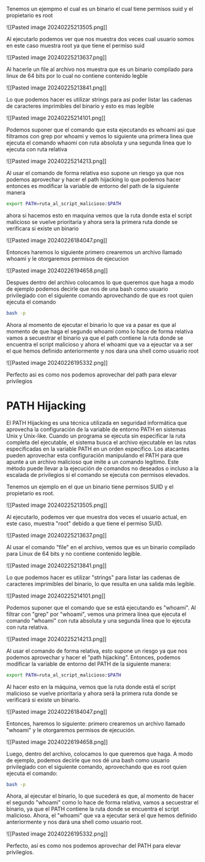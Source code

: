 


Tenemos un ejempmo el cual es un binario el cual tiene permisos suid y el propietario es root


![[Pasted image 20240225213505.png]]

Al ejecutarlo podemos ver que nos muestra dos veces cual usuario somos en este caso muestra root ya que tiene el permiso suid 

![[Pasted image 20240225213637.png]]

Al hacerle un file al archivo nos muestra que es un binario compilado para linux de 64 bits por lo cual no contiene contenido legble

![[Pasted image 20240225213841.png]]


Lo que podemos hacer es utilizar strings para asi poder listar las cadenas de caracteres imprimibles del binario y esto es mas legible

![[Pasted image 20240225214101.png]]

Podemos suponer que el comando que esta ejecutando es whoami asi que filtramos con grep por whoami y vemos lo siguiente una primera linea que ejecuta el comando whaomi con ruta absoluta y una segunda linea que lo ejecuta con ruta relativa

![[Pasted image 20240225214213.png]]

Al usar el comando de forma relativa eso supone un riesgo ya que nos podemos aprovechar y hacer el path hijacking lo que podemos hacer entonces es modificar la variable de entorno del path de la siguiente manera


```bash
export PATH=ruta_al_script_malicioso:$PATH
```

ahora si hacemos esto en maquina vemos que la ruta donde esta el script malicioso se vuelve prioritaria y ahora sera la primera ruta donde se verificara si existe un binario


![[Pasted image 20240226184047.png]]


Entonces haremos lo siguiente primero crearemos un archivo llamado whoami y le otorgaremos permisos de ejecucion 


![[Pasted image 20240226194658.png]]

Despues dentro del archivo colocamos lo que queremos que haga a modo de ejemplo podemos decirle que nos de una bash como usuario privilegiado con el siguiente comando aprovechando de que es root quien ejecuta el comando 

```bash
bash -p
```


Ahora al momento de ejecutar el binario lo que va a pasar es que al momento de que haga el segundo whoami como lo hace de forma relativa vamos a secuestrar el binario ya que el path contiene la ruta donde se encuentra el script malicioso y ahora el whoami que va a ejeuctar va a ser el que hemos definido anteriormente y nos dara una shell como usuario root


![[Pasted image 20240226195332.png]]

Perfecto asi es como nos podemos aprovechar del path para elevar privilegios





# PATH Hijacking


El PATH Hijacking es una técnica utilizada en seguridad informática que aprovecha la configuración de la variable de entorno PATH en sistemas Unix y Unix-like. Cuando un programa se ejecuta sin especificar la ruta completa del ejecutable, el sistema busca el archivo ejecutable en las rutas especificadas en la variable PATH en un orden específico. Los atacantes pueden aprovechar esta configuración manipulando el PATH para que apunte a un archivo malicioso que imite a un comando legítimo. Este método puede llevar a la ejecución de comandos no deseados o incluso a la escalada de privilegios si el comando se ejecuta con permisos elevados.

Tenemos un ejemplo en el que un binario tiene permisos SUID y el propietario es root.

![[Pasted image 20240225213505.png]]

Al ejecutarlo, podemos ver que muestra dos veces el usuario actual, en este caso, muestra "root" debido a que tiene el permiso SUID.

![[Pasted image 20240225213637.png]]

Al usar el comando "file" en el archivo, vemos que es un binario compilado para Linux de 64 bits y no contiene contenido legible.

![[Pasted image 20240225213841.png]]

Lo que podemos hacer es utilizar "strings" para listar las cadenas de caracteres imprimibles del binario, lo que resulta en una salida más legible.

![[Pasted image 20240225214101.png]]

Podemos suponer que el comando que se está ejecutando es "whoami". Al filtrar con "grep" por "whoami", vemos una primera línea que ejecuta el comando "whoami" con ruta absoluta y una segunda línea que lo ejecuta con ruta relativa.

![[Pasted image 20240225214213.png]]

Al usar el comando de forma relativa, esto supone un riesgo ya que nos podemos aprovechar y hacer el "path hijacking". Entonces, podemos modificar la variable de entorno del PATH de la siguiente manera:

```bash
export PATH=ruta_al_script_malicioso:$PATH
```

Al hacer esto en la máquina, vemos que la ruta donde está el script malicioso se vuelve prioritaria y ahora será la primera ruta donde se verificará si existe un binario.

![[Pasted image 20240226184047.png]]

Entonces, haremos lo siguiente: primero crearemos un archivo llamado "whoami" y le otorgaremos permisos de ejecución.

![[Pasted image 20240226194658.png]]

Luego, dentro del archivo, colocamos lo que queremos que haga. A modo de ejemplo, podemos decirle que nos dé una bash como usuario privilegiado con el siguiente comando, aprovechando que es root quien ejecuta el comando:

```bash
bash -p
```

Ahora, al ejecutar el binario, lo que sucederá es que, al momento de hacer el segundo "whoami" como lo hace de forma relativa, vamos a secuestrar el binario, ya que el PATH contiene la ruta donde se encuentra el script malicioso. Ahora, el "whoami" que va a ejecutar será el que hemos definido anteriormente y nos dará una shell como usuario root.

![[Pasted image 20240226195332.png]]

Perfecto, así es como nos podemos aprovechar del PATH para elevar privilegios.